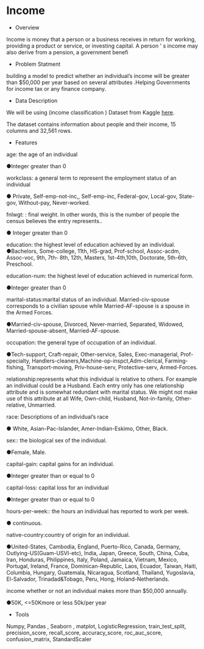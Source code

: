 # Income





- Overview

Income is money that a person or a business receives in return for working, providing a product or service, or investing capital. A person ' s income may also derive from a pension, a government benefi




- Problem Statment

building a model to predict whether an individual’s income will be greater than $50,000 per year based on several attributes .Helping Governments for income tax or any finance company.



- Data Description 

We will be using (income classification ) Dataset from Kaggle [here](https://www.kaggle.com/lodetomasi1995/income-classification/code).

The dataset contains information about people and their income, 15 columns and 32,561 rows.



- Features 

age: the age of an individual

●Integer greater than 0

workclass: a general term to represent the employment status of an individual

● Private, Self-emp-not-inc,, Self-emp-inc, Federal-gov, Local-gov, State-gov, Without-pay, Never-worked.

fnlwgt: : final weight. In other words, this is the number of people the census believes the entry represents..

● Integer greater than 0

education: the highest level of education achieved by an individual.
●Bachelors, Some-college, 11th, HS-grad, Prof-school, Assoc-acdm, Assoc-voc, 9th, 7th- 8th, 12th, Masters, 1st-4th,10th, Doctorate, 5th-6th, Preschool.

education-num: the highest level of education achieved in numerical form.

●Integer greater than 0

marital-status:marital status of an individual. Married-civ-spouse corresponds to a civilian spouse while Married-AF-spouse is a spouse in the Armed Forces.

●Married-civ-spouse, Divorced, Never-married, Separated, Widowed, Married-spouse-absent, Married-AF-spouse.

occupation: the general type of occupation of an individual.

●Tech-support, Craft-repair, Other-service, Sales, Exec-managerial, Prof-specialty, Handlers-cleaners,Machine-op-inspct,Adm-clerical, Farming-fishing, Transport-moving, Priv-house-serv, Protective-serv, Armed-Forces.

relationship:represents what this individual is relative to others. For example an individual could be a Husband. Each entry only has
one relationship attribute and is somewhat redundant with marital status. We might not make use of this attribute at all Wife, Own-child, Husband, Not-in-family, Other-relative, Unmarried.

race: Descriptions of an individual’s race 

● White, Asian-Pac-Islander, Amer-Indian-Eskimo, Other, Black.

sex:: the biological sex of the individual. 

●Female, Male.

capital-gain: capital gains for an individual.

●Integer greater than or equal to 0

capital-loss: capital loss for an individual

●Integer greater than or equal to 0

hours-per-week:: the hours an individual has reported to work per week.

● continuous.

native-country:country of origin for an individual.

●United-States, Cambodia, England, Puerto-Rico, Canada, Germany, Outlying-US(Guam-USVI-etc), India, Japan, Greece,
South, China, Cuba, Iran, Honduras, Philippines, Italy, Poland, Jamaica, Vietnam, Mexico, Portugal, Ireland, France,
Dominican-Republic, Laos, Ecuador, Taiwan, Haiti, Columbia, Hungary, Guatemala, Nicaragua, Scotland, Thailand,
Yugoslavia, El-Salvador, Trinadad&Tobago, Peru, Hong, Holand-Netherlands.

income whether or not an individual makes more than $50,000 annually.

●50K, <=50Kmore or less 50k/per year






- Tools 

Numpy, Pandas , Seaborn , matplot, LogisticRegression, train_test_split, precision_score, recall_score, accuracy_score, roc_auc_score, confusion_matrix, StandardScaler
